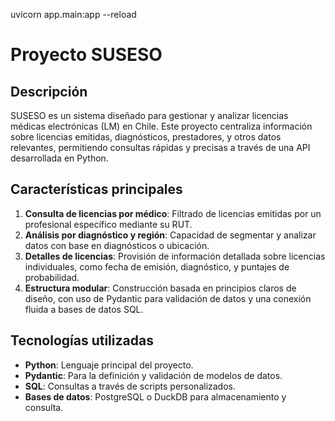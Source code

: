 
uvicorn app.main:app --reload    
# Proyecto SUSESO

## Descripción

SUSESO es un sistema diseñado para gestionar y analizar licencias médicas electrónicas (LM) en Chile. Este proyecto centraliza información sobre licencias emitidas, diagnósticos, prestadores, y otros datos relevantes, permitiendo consultas rápidas y precisas a través de una API desarrollada en Python.

## Características principales

1. **Consulta de licencias por médico**: Filtrado de licencias emitidas por un profesional específico mediante su RUT.
2. **Análisis por diagnóstico y región**: Capacidad de segmentar y analizar datos con base en diagnósticos o ubicación.
3. **Detalles de licencias**: Provisión de información detallada sobre licencias individuales, como fecha de emisión, diagnóstico, y puntajes de probabilidad.
4. **Estructura modular**: Construcción basada en principios claros de diseño, con uso de Pydantic para validación de datos y una conexión fluida a bases de datos SQL.

## Tecnologías utilizadas

- **Python**: Lenguaje principal del proyecto.
- **Pydantic**: Para la definición y validación de modelos de datos.
- **SQL**: Consultas a través de scripts personalizados.
- **Bases de datos**: PostgreSQL o DuckDB para almacenamiento y consulta.



